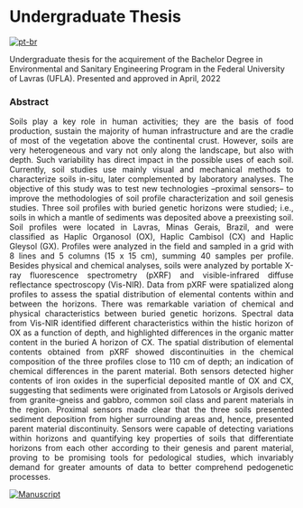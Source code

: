 # Undergraduate Thesis

[![pt-br](https://img.shields.io/badge/Lang-pt--br-yellow)](https://github.com/mmcini/tcc-repo)

Undergraduate thesis for the acquirement of the Bachelor Degree in Environmental
and Sanitary Engineering Program in the Federal University of Lavras (UFLA).
Presented and approved in April, 2022

### Abstract
<p align="justify">
Soils play a key role in human activities; they are the basis of food
production, sustain the majority of human infrastructure and are the cradle of
most of the vegetation above the continental crust. However, soils are very
heterogeneous and vary not only along the landscape, but also with depth. Such
variability has direct impact in the possible uses of each soil. Currently, soil
studies use mainly visual and mechanical methods to characterize soils in-situ,
later complemented by laboratory analyses. The objective of this study was to
test new technologies –proximal sensors– to improve the methodologies of soil
profile characterization and soil genesis studies. Three soil profiles with
buried genetic horizons were studied; i.e., soils in which a mantle of sediments
was deposited above a preexisting soil. Soil profiles were located in Lavras,
Minas Gerais, Brazil, and were classified as Haplic Organosol (OX), Haplic
Cambisol (CX) and Haplic Gleysol (GX). Profiles were analyzed in the field and
sampled in a grid with 8 lines and 5 columns (15 x 15 cm), summing 40 samples
per profile. Besides physical and chemical analyses, soils were analyzed by
portable X-ray fluorescence spectrometry (pXRF) and visible-infrared diffuse
reflectance spectroscopy (Vis-NIR). Data from pXRF were spatialized along
profiles to assess the spatial distribution of elemental contents within and
between the horizons. There was remarkable variation of chemical and physical
characteristics between buried genetic horizons. Spectral data from Vis-NIR
identified different characteristics within the histic horizon of OX as a
function of depth, and highlighted differences in the organic matter content in
the buried A horizon of CX. The spatial distribution of elemental contents
obtained from pXRF showed discontinuities in the chemical composition of the
three profiles close to 110 cm of depth; an indication of chemical differences
in the parent material. Both sensors detected higher contents of iron oxides in
the superficial deposited mantle of OX and CX, suggesting that sediments were
originated from Latosols or Argisols derived from granite-gneiss and gabbro,
common soil class and parent materials in the region. Proximal sensors made
clear that the three soils presented sediment deposition from higher surrounding
areas and, hence, presented parent material discontinuity. Sensors were capable
of detecting variations within horizons and quantifying key properties of soils
that differentiate horizons from each other according to their genesis and
parent material, proving to be promising tools for pedological studies, which
invariably demand for greater amounts of data to better comprehend pedogenetic
processes.</p>

[![Manuscript](https://img.shields.io/badge/Read-manuscript-blue)](https://github.com/mmcini/tcc-repo/blob/master/Manuscript/latex/manuscript.pdf)
